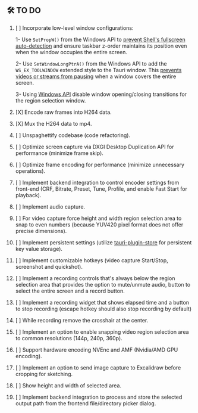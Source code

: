 ## 🛠️ TO DO

1. [ ] Incorporate low-level window configurations:

   1- Use `SetPropW()` from the Windows API to [prevent Shell's fullscreen auto-detection](https://github.com/tauri-apps/tauri/issues/7328#issuecomment-1632359368) and ensure taskbar z-order maintains its position even when the window occupies the entire screen.

   2- Use `SetWindowLongPtrA()` from the Windows API to add the `WS_EX_TOOLWINDOW` extended style to the Tauri window. This [prevents videos or streams from pausing](https://github.com/tauri-apps/tauri/issues/7401#issuecomment-1632395258) when a window covers the entire screen.

   3- Using [Windows API](https://github.com/tauri-apps/tauri/issues/3565) disable window opening/closing transitions for the region selection window. 

2. [X] Encode raw frames into H264 data.

3. [X] Mux the H264 data to mp4.

4. [ ] Unspaghettify codebase (code refactoring).

5. [ ] Optimize screen capture via DXGI Desktop Duplication API for performance (minimize frame skip).

6. [ ] Optimize frame encoding for performance (minimize unnecessary operations).

7. [ ] Implement backend integration to control encoder settings from front-end (CRF, Bitrate, Preset, Tune, Profile, and enable Fast Start for playback).

8. [ ] Implement audio capture.

9. [ ] For video capture force height and width region selection area to snap to even numbers (because YUV420 pixel format does not offer precise dimensions).
    
10. [ ] Implement persistent settings (utilize [tauri-plugin-store](https://github.com/tauri-apps/tauri-plugin-store) for persistent key value storage).

11. [ ] Implement customizable hotkeys (video capture Start/Stop, screenshot and quickshot).

12. [ ] Implement a recording controls that's always below the region selection area that provides the option to mute/unmute audio, button to select the entire screen and a record button.

13. [ ] Implement a recording widget that shows elapsed time and a button to stop recording (escape hotkey should also stop recording by default) 

14. [ ] While recording remove the crosshair at the center.

15. [ ] Implement an option to enable snapping video region selection area to common resolutions (144p, 240p, 360p).

16. [ ] Support hardware encoding NVEnc and AMF (Nvidia/AMD GPU encoding).

17. [ ] Implement an option to send image capture to Excalidraw before cropping for sketching.

18. [ ] Show height and width of selected area.

19. [ ] Implement backend integration to process and store the selected output path from the frontend file/directory picker dialog.
